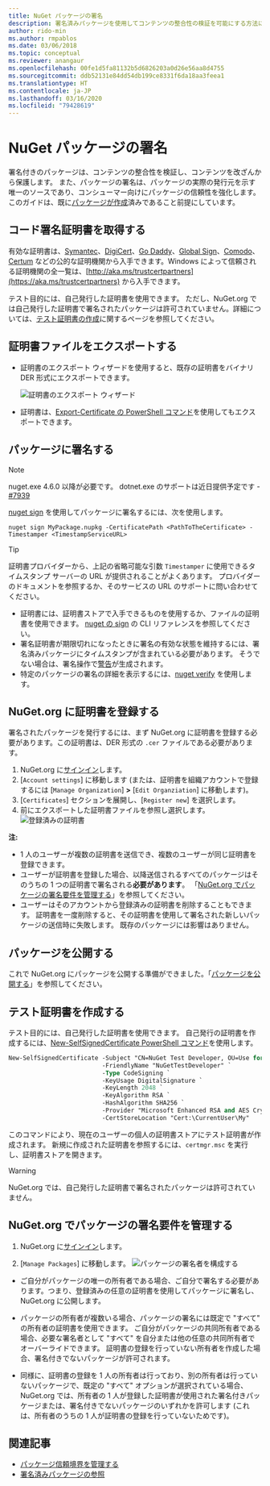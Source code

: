 ```yaml
---
title: NuGet パッケージの署名
description: 署名済みパッケージを使用してコンテンツの整合性の検証を可能にする方法について説明します。
author: rido-min
ms.author: rmpablos
ms.date: 03/06/2018
ms.topic: conceptual
ms.reviewer: anangaur
ms.openlocfilehash: 00fe1d5fa81132b5d6826203a0d26e56aa8d4755
ms.sourcegitcommit: ddb52131e84dd54db199ce8331f6da18aa3feea1
ms.translationtype: HT
ms.contentlocale: ja-JP
ms.lasthandoff: 03/16/2020
ms.locfileid: "79428619"
---
```

# <a name="signing-nuget-packages"></a>NuGet パッケージの署名

署名付きのパッケージは、コンテンツの整合性を検証し、コンテンツを改ざんから保護します。 また、パッケージの署名は、パッケージの実際の発行元を示す唯一のソースであり、コンシューマー向けにパッケージの信頼性を強化します。 このガイドは、既に[パッケージが作成](creating-a-package.md)済みであること前提にしています。

## <a name="get-a-code-signing-certificate"></a>コード署名証明書を取得する

有効な証明書は、[Symantec](https://trustcenter.websecurity.symantec.com/process/trust/productOptions?productType=SoftwareValidationClass3)、[DigiCert](https://www.digicert.com/code-signing/)、[Go Daddy](https://www.godaddy.com/web-security/code-signing-certificate)、[Global Sign](https://www.globalsign.com/en/code-signing-certificate/)、[Comodo](https://www.comodo.com/e-commerce/code-signing/code-signing-certificate.php)、[Certum](https://www.certum.eu/certum/cert,offer_en_open_source_cs.xml) などの公的な証明機関から入手できます。Windows によって信頼される証明機関の全一覧は、[http://aka.ms/trustcertpartners](https://aka.ms/trustcertpartners) から入手できます。

テスト目的には、自己発行した証明書を使用できます。 ただし、NuGet.org では自己発行した証明書で署名されたパッケージは許可されていません。詳細については、[テスト証明書の作成](#create-a-test-certificate)に関するページを参照してください。

## <a name="export-the-certificate-file"></a>証明書ファイルをエクスポートする

* 証明書のエクスポート ウィザードを使用すると、既存の証明書をバイナリ DER 形式にエクスポートできます。

  ![証明書のエクスポート ウィザード](../reference/media/CertificateExportWizard.png)

* 証明書は、[Export-Certificate の PowerShell コマンド](/powershell/module/pkiclient/export-certificate)を使用してもエクスポートできます。

## <a name="sign-the-package"></a>パッケージに署名する

> [!note]
> nuget.exe 4.6.0 以降が必要です。 dotnet.exe のサポートは近日提供予定です - [#7939](https://github.com/NuGet/Home/issues/7939)

[nuget sign](../reference/cli-reference/cli-ref-sign.md) を使用してパッケージに署名するには、次を使用します。

```cli
nuget sign MyPackage.nupkg -CertificatePath <PathToTheCertificate> -Timestamper <TimestampServiceURL>
```

> [!Tip]
> 証明書プロバイダーから、上記の省略可能な引数 `Timestamper` に使用できるタイムスタンプ サーバーの URL が提供されることがよくあります。 プロバイダーのドキュメントを参照するか、そのサービスの URL のサポートに問い合わせてください。

* 証明書には、証明書ストアで入手できるものを使用するか、ファイルの証明書を使用できます。 [nuget の sign](../reference/cli-reference/cli-ref-sign.md) の CLI リファレンスを参照してください。
* 署名証明書が期限切れになったときに署名の有効な状態を維持するには、署名済みパッケージにタイムスタンプが含まれている必要があります。 そうでない場合は、署名操作で[警告](../reference/errors-and-warnings/NU3002.md)が生成されます。
* 特定のパッケージの署名の詳細を表示するには、[nuget verify](../reference/cli-reference/cli-ref-verify.md) を使用します。

## <a name="register-the-certificate-on-nugetorg"></a>NuGet.org に証明書を登録する

署名されたパッケージを発行するには、まず NuGet.org に証明書を登録する必要があります。この証明書は、DER 形式の `.cer` ファイルである必要があります。

1. NuGet.org に[サインイン](https://www.nuget.org/users/account/LogOn?returnUrl=%2F)します。
1. [`Account settings`] に移動します (または、証明書を組織アカウントで登録するには [`Manage Organization`] **>** [`Edit Organziation`] に移動します)。
1. [`Certificates`] セクションを展開し、[`Register new`] を選択します。
1. 前にエクスポートした証明書ファイルを参照し選択します。
  ![登録済みの証明書](../reference/media/registered-certs.png)

**注:**
* 1 人のユーザーが複数の証明書を送信でき、複数のユーザーが同じ証明書を登録できます。
* ユーザーが証明書を登録した場合、以降送信されるすべてのパッケージはそのうちの 1 つの証明書で署名される**必要があります**。 「[NuGet.org でパッケージの署名要件を管理する](#manage-signing-requirements-for-your-package-on-nugetorg)」を参照してください。
* ユーザーはそのアカウントから登録済みの証明書を削除することもできます。 証明書を一度削除すると、その証明書を使用して署名された新しいパッケージの送信時に失敗します。 既存のパッケージには影響はありません。

## <a name="publish-the-package"></a>パッケージを公開する

これで NuGet.org にパッケージを公開する準備ができました。「[パッケージを公開する](../nuget-org/Publish-a-package.md)」を参照してください。

## <a name="create-a-test-certificate"></a>テスト証明書を作成する

テスト目的には、自己発行した証明書を使用できます。 自己発行の証明書を作成するには、[New-SelfSignedCertificate PowerShell コマンド](/powershell/module/pkiclient/new-selfsignedcertificate)を使用します。

```ps
New-SelfSignedCertificate -Subject "CN=NuGet Test Developer, OU=Use for testing purposes ONLY" `
                          -FriendlyName "NuGetTestDeveloper" `
                          -Type CodeSigning `
                          -KeyUsage DigitalSignature `
                          -KeyLength 2048 `
                          -KeyAlgorithm RSA `
                          -HashAlgorithm SHA256 `
                          -Provider "Microsoft Enhanced RSA and AES Cryptographic Provider" `
                          -CertStoreLocation "Cert:\CurrentUser\My" 
```

このコマンドにより、現在のユーザーの個人の証明書ストアにテスト証明書が作成されます。 新規に作成された証明書を参照するには、`certmgr.msc` を実行し、証明書ストアを開きます。

> [!Warning]
> NuGet.org では、自己発行した証明書で署名されたパッケージは許可されていません。

## <a name="manage-signing-requirements-for-your-package-on-nugetorg"></a>NuGet.org でパッケージの署名要件を管理する
1. NuGet.org に[サインイン](https://www.nuget.org/users/account/LogOn?returnUrl=%2F)します。

1. [`Manage Packages`] に移動します。 
   ![パッケージの署名者を構成する](../reference/media/configure-package-signers.png)

* ご自分がパッケージの唯一の所有者である場合、ご自分で署名する必要があります。つまり、登録済みの任意の証明書を使用してパッケージに署名し、NuGet.org に公開します。

* パッケージの所有者が複数いる場合、パッケージの署名には既定で "すべて" の所有者の証明書を使用できます。 ご自分がパッケージの共同所有者である場合、必要な署名者として "すべて" を自分または他の任意の共同所有者でオーバーライドできます。 証明書の登録を行っていない所有者を作成した場合、署名付きでないパッケージが許可されます。 

* 同様に、証明書の登録を 1 人の所有者は行っており、別の所有者は行っていないパッケージで、既定の "すべて" オプションが選択されている場合、NuGet.org では、所有者の 1 人が登録した証明書が使用された署名付きパッケージまたは、署名付きでないパッケージのいずれかを許可します (これは、所有者のうちの 1 人が証明書の登録を行っていないためです)。

## <a name="related-articles"></a>関連記事

- [パッケージ信頼境界を管理する](../consume-packages/installing-signed-packages.md)
- [署名済みパッケージの参照](../reference/Signed-Packages-Reference.md)
